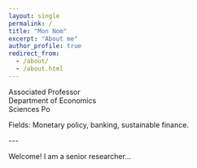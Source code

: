 ```yaml
---
layout: single
permalink: /
title: "Mon Nom"
excerpt: "About me"
author_profile: true
redirect_from: 
  - /about/
  - /about.html
---
```


Associated Professor  
Department of Economics  
Sciences Po  
  
<p style='text-align: justify;'>Fields: Monetary policy, banking, sustainable finance.</p>
---  
<p style='text-align: justify;'>Welcome! I am a senior researcher...</p>
